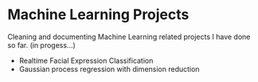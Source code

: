 # Machine Learning Projects

Cleaning and documenting Machine Learning related projects I have done so far. (in progess...)

- Realtime Facial Expression Classification
- Gaussian process regression with dimension reduction
